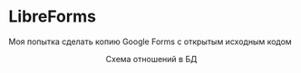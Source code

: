 # LibreForms

Моя попытка сделать копию Google Forms с открытым исходным кодом

<img src="https://i.imgur.com/VqmBOt4.png" alt="" title="Тест">
<div style="text-align: center;">Схема отношений в БД</div>
